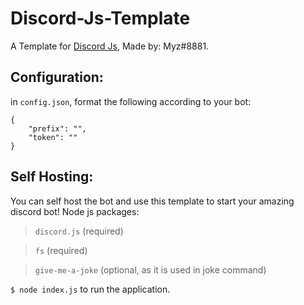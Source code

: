 # Discord-Js-Template
A Template for [Discord Js](https://discord.js.org/), Made by: Myz#8881. 

## Configuration:
in ```config.json```, format the following according to your bot:
```
{
    "prefix": "",
    "token": ""
}
```

## Self Hosting:
You can self host the bot and use this template to start your amazing discord bot!
Node js packages:
> `discord.js` (required)

> `fs` (required)

> `give-me-a-joke` (optional, as it is used in joke command)

```$ node index.js``` to run the application.
